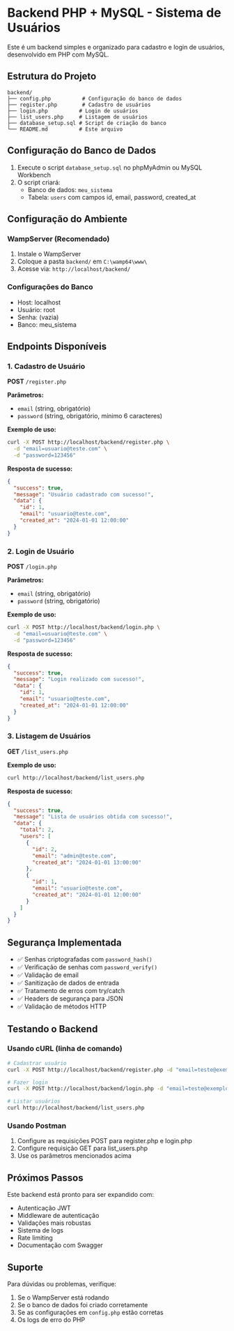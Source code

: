 # Backend PHP + MySQL - Sistema de Usuários

Este é um backend simples e organizado para cadastro e login de usuários, desenvolvido em PHP com MySQL.

## Estrutura do Projeto

```
backend/
├── config.php          # Configuração do banco de dados
├── register.php        # Cadastro de usuários
├── login.php          # Login de usuários
├── list_users.php     # Listagem de usuários
├── database_setup.sql # Script de criação do banco
└── README.md          # Este arquivo
```

## Configuração do Banco de Dados

1. Execute o script `database_setup.sql` no phpMyAdmin ou MySQL Workbench
2. O script criará:
   - Banco de dados: `meu_sistema`
   - Tabela: `users` com campos id, email, password, created_at

## Configuração do Ambiente

### WampServer (Recomendado)
1. Instale o WampServer
2. Coloque a pasta `backend/` em `C:\wamp64\www\`
3. Acesse via: `http://localhost/backend/`

### Configurações do Banco
- Host: localhost
- Usuário: root
- Senha: (vazia)
- Banco: meu_sistema

## Endpoints Disponíveis

### 1. Cadastro de Usuário
**POST** `/register.php`

**Parâmetros:**
- `email` (string, obrigatório)
- `password` (string, obrigatório, mínimo 6 caracteres)

**Exemplo de uso:**
```bash
curl -X POST http://localhost/backend/register.php \
  -d "email=usuario@teste.com" \
  -d "password=123456"
```

**Resposta de sucesso:**
```json
{
  "success": true,
  "message": "Usuário cadastrado com sucesso!",
  "data": {
    "id": 1,
    "email": "usuario@teste.com",
    "created_at": "2024-01-01 12:00:00"
  }
}
```

### 2. Login de Usuário
**POST** `/login.php`

**Parâmetros:**
- `email` (string, obrigatório)
- `password` (string, obrigatório)

**Exemplo de uso:**
```bash
curl -X POST http://localhost/backend/login.php \
  -d "email=usuario@teste.com" \
  -d "password=123456"
```

**Resposta de sucesso:**
```json
{
  "success": true,
  "message": "Login realizado com sucesso!",
  "data": {
    "id": 1,
    "email": "usuario@teste.com",
    "created_at": "2024-01-01 12:00:00"
  }
}
```

### 3. Listagem de Usuários
**GET** `/list_users.php`

**Exemplo de uso:**
```bash
curl http://localhost/backend/list_users.php
```

**Resposta de sucesso:**
```json
{
  "success": true,
  "message": "Lista de usuários obtida com sucesso!",
  "data": {
    "total": 2,
    "users": [
      {
        "id": 2,
        "email": "admin@teste.com",
        "created_at": "2024-01-01 13:00:00"
      },
      {
        "id": 1,
        "email": "usuario@teste.com",
        "created_at": "2024-01-01 12:00:00"
      }
    ]
  }
}
```

## Segurança Implementada

- ✅ Senhas criptografadas com `password_hash()`
- ✅ Verificação de senhas com `password_verify()`
- ✅ Validação de email
- ✅ Sanitização de dados de entrada
- ✅ Tratamento de erros com try/catch
- ✅ Headers de segurança para JSON
- ✅ Validação de métodos HTTP

## Testando o Backend

### Usando cURL (linha de comando)
```bash
# Cadastrar usuário
curl -X POST http://localhost/backend/register.php -d "email=teste@exemplo.com" -d "password=123456"

# Fazer login
curl -X POST http://localhost/backend/login.php -d "email=teste@exemplo.com" -d "password=123456"

# Listar usuários
curl http://localhost/backend/list_users.php
```

### Usando Postman
1. Configure as requisições POST para register.php e login.php
2. Configure requisição GET para list_users.php
3. Use os parâmetros mencionados acima

## Próximos Passos

Este backend está pronto para ser expandido com:
- Autenticação JWT
- Middleware de autenticação
- Validações mais robustas
- Sistema de logs
- Rate limiting
- Documentação com Swagger

## Suporte

Para dúvidas ou problemas, verifique:
1. Se o WampServer está rodando
2. Se o banco de dados foi criado corretamente
3. Se as configurações em `config.php` estão corretas
4. Os logs de erro do PHP

